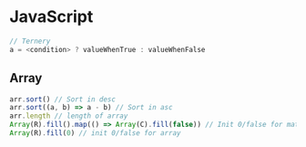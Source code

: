 # JavaScript
```javascript
// Ternery
a = <condition> ? valueWhenTrue : valueWhenFalse
```
## Array
```javascript
arr.sort() // Sort in desc
arr.sort((a, b) => a - b) // Sort in asc 
arr.length // length of array
Array(R).fill().map(() => Array(C).fill(false)) // Init 0/false for matrix
Array(R).fill(0) // init 0/false for array
```
